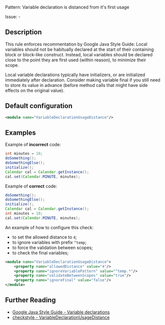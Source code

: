 Pattern: Variable declaration is distanced from it's first usage

Issue: -

## Description

This rule enforces recommentation by Google Java Style Guide: Local variables should not be habitually declared at the start of their containing block or block-like construct. Instead, local variables should be declared close to the point they are first used (within reason), to minimize their scope.

Local variable declarations typically have initializers, or are initialized immediately after declaration. Consider making variable final if you still need to store its value in advance (before method calls that might have side effects on the original value).

## Default configuration

```xml
<module name="VariableDeclarationUsageDistance"/>
```

## Examples

Example of **incorrect** code:

```java
int minutes = 10;
doSomething();
doSomethingElse();
initialize();
Calendar cal = Calendar.getInstance();
cal.set(Calendar.MINUTE, minutes);
```
        
Example of **correct** code:

```java
doSomething();
doSomethingElse();
initialize();
Calendar cal = Calendar.getInstance();
int minutes = 10;
cal.set(Calendar.MINUTE, minutes);
```
        
An example of how to configure this check: 
- to set the allowed distance to `4`; 
- to ignore variables with prefix `^temp`;
- to force the validation between scopes; 
- to check the final variables; 

```xml
<module name="VariableDeclarationUsageDistance">
    <property name="allowedDistance" value="4"/>
    <property name="ignoreVariablePattern" value="^temp.*"/>
    <property name="validateBetweenScopes" value="true"/>
    <property name="ignoreFinal" value="false"/>
</module>
```

## Further Reading

* [Google Java Style Guide - Variable declarations](https://google.github.io/styleguide/javaguide.html#s4.8.2-variable-declarations)
* [checkstyle - VariableDeclarationUsageDistance](http://checkstyle.sourceforge.net/config_coding.html#VariableDeclarationUsageDistance)
